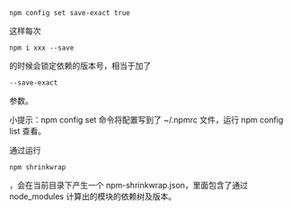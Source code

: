 
```
npm config set save-exact true
```

这样每次 
```
npm i xxx --save
```
 的时候会锁定依赖的版本号，相当于加了 
```
--save-exact
```
 参数。

小提示：npm config set 命令将配置写到了 ~/.npmrc 文件，运行 npm config list 查看。

通过运行 
```
npm shrinkwrap
```
，会在当前目录下产生一个 npm-shrinkwrap.json，里面包含了通过 node_modules 计算出的模块的依赖树及版本。